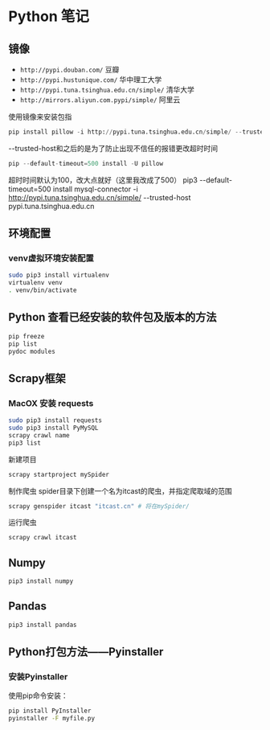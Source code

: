 # Python 笔记

## 镜像
- `http://pypi.douban.com/` 豆瓣
- `http://pypi.hustunique.com/` 华中理工大学
- `http://pypi.tuna.tsinghua.edu.cn/simple/` 清华大学
- `http://mirrors.aliyun.com.pypi/simple/` 阿里云

使用镜像来安装包指
```python
pip install pillow -i http://pypi.tuna.tsinghua.edu.cn/simple/ --trusted-host pypi.tuna.tsinghua.edu.cn
```
--trusted-host和之后的是为了防止出现不信任的报错更改超时时间
```python
pip --default-timeout=500 install -U pillow
```
超时时间默认为100，改大点就好（这里我改成了500）
pip3 --default-timeout=500 install mysql-connector -i http://pypi.tuna.tsinghua.edu.cn/simple/ --trusted-host pypi.tuna.tsinghua.edu.cn
## 环境配置
### venv虚拟环境安装配置
```sh
sudo pip3 install virtualenv
virtualenv venv
. venv/bin/activate
```

## Python 查看已经安装的软件包及版本的方法
```sh
pip freeze
pip list
pydoc modules
```

## Scrapy框架
### MacOX 安装 requests
```sh
sudo pip3 install requests
sudo pip3 install PyMySQL
scrapy crawl name
pip3 list
```
新建项目
```sh
scrapy startproject mySpider
```
制作爬虫
spider目录下创建一个名为itcast的爬虫，并指定爬取域的范围
```sh
scrapy genspider itcast "itcast.cn" # 将在mySpider/
```
运行爬虫
```sh
scrapy crawl itcast
```

## Numpy
```sh
pip3 install numpy
```

## Pandas
```sh
pip3 install pandas
```

## Python打包方法——Pyinstaller
### 安装Pyinstaller
使用pip命令安装：
```sh
pip install PyInstaller
pyinstaller -F myfile.py
```